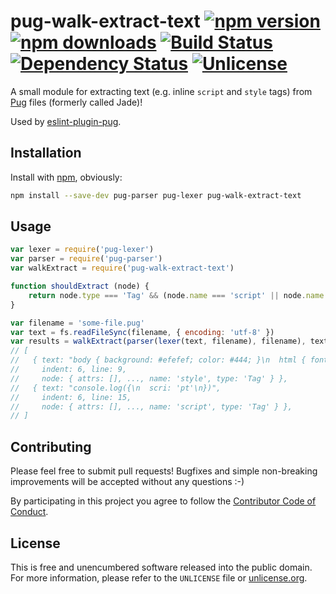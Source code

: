 # pug-walk-extract-text [![npm version](https://img.shields.io/npm/v/pug-walk-extract-text.svg?style=flat)](https://www.npmjs.org/package/pug-walk-extract-text) [![npm downloads](https://img.shields.io/npm/dm/pug-walk-extract-text.svg?style=flat)](https://www.npmjs.org/package/pug-walk-extract-text) [![Build Status](https://img.shields.io/travis/myfreeweb/pug-walk-extract-text.svg?style=flat)](https://travis-ci.org/myfreeweb/pug-walk-extract-text) [![Dependency Status](https://img.shields.io/gemnasium/myfreeweb/pug-walk-extract-text.svg?style=flat)](https://gemnasium.com/myfreeweb/pug-walk-extract-text) [![Unlicense](https://img.shields.io/badge/un-license-green.svg?style=flat)](http://unlicense.org)

A small module for extracting text (e.g. inline `script` and `style` tags) from [Pug] files (formerly called Jade)!

Used by [eslint-plugin-pug].

[Pug]: http://pug-lang.com
[eslint-plugin-pug]: https://github.com/myfreeweb/eslint-plugin-pug

## Installation

Install with [npm], obviously:

```bash
npm install --save-dev pug-parser pug-lexer pug-walk-extract-text
```

[npm]: https://www.npmjs.com

## Usage

```javascript
var lexer = require('pug-lexer')
var parser = require('pug-parser')
var walkExtract = require('pug-walk-extract-text')

function shouldExtract (node) {
	return node.type === 'Tag' && (node.name === 'script' || node.name === 'style')
}

var filename = 'some-file.pug'
var text = fs.readFileSync(filename, { encoding: 'utf-8' })
var results = walkExtract(parser(lexer(text, filename), filename), text, shouldExtract)
// [
//   { text: "body { background: #efefef; color: #444; }\n  html { font-size: 105%; }",
//     indent: 6, line: 9,
//     node: { attrs: [], ..., name: 'style', type: 'Tag' } },
//   { text: "console.log({\n  scri: 'pt'\n})",
//     indent: 6, line: 15,
//     node: { attrs: [], ..., name: 'script', type: 'Tag' } },
// ]
```

## Contributing

Please feel free to submit pull requests!
Bugfixes and simple non-breaking improvements will be accepted without any questions :-)

By participating in this project you agree to follow the [Contributor Code of Conduct](http://contributor-covenant.org/version/1/4/).

## License

This is free and unencumbered software released into the public domain.  
For more information, please refer to the `UNLICENSE` file or [unlicense.org](http://unlicense.org).
